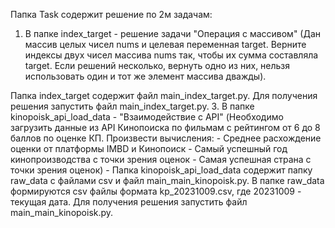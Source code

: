 Папка Task содержит решение по 2м задачам:
1. В папке index_target - решение задачи "Операция с массивом"
(Дан массив целых чисел nums и целевая переменная target. Верните индексы двух чисел массива nums так, чтобы их сумма составляла target. Если решений несколько, вернуть одно из них, нельзя использовать один и тот же элемент массива дважды).

Папка index_target содержит файл main_index_target.py.
Для получения решения запустить файл main_index_target.py.
3. В папке kinopoisk_api_load_data - "Взаимодействие с API"
(Необходимо загрузить данные из API Кинопоиска по фильмам с рейтингом от 6 до 8 баллов по оценке КП. 
Произвести вычисления:
    - Среднее расхождение оценки от платформы IMBD и Кинопоиск 
    - Самый успешный год кинопроизводства с точки зрения оценок
    - Самая успешная страна с точки зрения оценок)
    - 
Папка kinopoisk_api_load_data содержит папку raw_data с файлами csv и файл main_main_kinopoisk.py.
В папке raw_data формируются csv файлы формата kp_20231009.csv, где 20231009 - текущая дата.
Для получения решения запустить файл main_main_kinopoisk.py.
